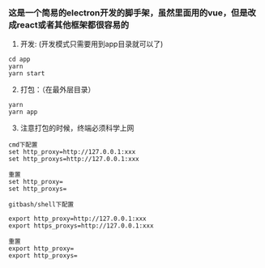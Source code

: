 ### 这是一个简易的electron开发的脚手架，虽然里面用的vue，但是改成react或者其他框架都很容易的


1. 开发: (开发模式只需要用到app目录就可以了)
```
cd app
yarn 
yarn start
```

2. 打包：（在最外层目录）
```
yarn 
yarn app
```
3. 注意打包的时候，终端必须科学上网
```
cmd下配置
set http_proxy=http://127.0.0.1:xxx
set http_proxys=http://127.0.0.1:xxx

重置
set http_proxy=
set http_proxys=

gitbash/shell下配置

export http_proxy=http://127.0.0.1:xxx
export https_proxys=http://127.0.0.1:xxx

重置
export http_proxy=
export http_proxys=

```